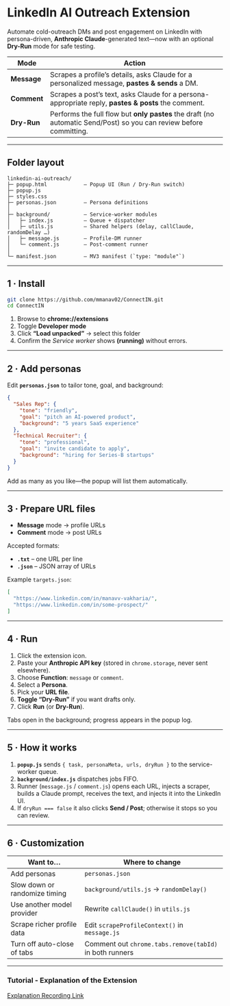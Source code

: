 # LinkedIn AI Outreach Extension  
Automate cold-outreach DMs and post engagement on LinkedIn with persona-driven, **Anthropic Claude**-generated text—now with an optional **Dry-Run** mode for safe testing.

| Mode       | Action                                                                                                                                  |
|------------|-----------------------------------------------------------------------------------------------------------------------------------------|
| **Message**| Scrapes a profile’s details, asks Claude for a personalized message, **pastes & sends** a DM.                                           |
| **Comment**| Scrapes a post’s text, asks Claude for a persona-appropriate reply, **pastes & posts** the comment.                                     |
| **Dry-Run**| Performs the full flow but **only pastes** the draft (no automatic Send/Post) so you can review before committing.                      |

---

## Folder layout

```
linkedin-ai-outreach/
├─ popup.html            – Popup UI (Run / Dry-Run switch)
├─ popup.js
├─ styles.css
├─ personas.json         – Persona definitions
│
├─ background/           – Service-worker modules
│   ├─ index.js          – Queue + dispatcher
│   ├─ utils.js          – Shared helpers (delay, callClaude, randomDelay …)
│   ├─ message.js        – Profile-DM runner
│   └─ comment.js        – Post-comment runner
│
└─ manifest.json         – MV3 manifest (`type: "module"`)
```

---

## 1 · Install

```bash
git clone https://github.com/mmanav02/ConnectIN.git
cd ConnectIN
```

1. Browse to **chrome://extensions**  
2. Toggle **Developer mode**  
3. Click **“Load unpacked”** → select this folder  
4. Confirm the *Service worker* shows **(running)** without errors.

---

## 2 · Add personas

Edit **`personas.json`** to tailor tone, goal, and background:

```json
{
  "Sales Rep": {
    "tone": "friendly",
    "goal": "pitch an AI-powered product",
    "background": "5 years SaaS experience"
  },
  "Technical Recruiter": {
    "tone": "professional",
    "goal": "invite candidate to apply",
    "background": "hiring for Series-B startups"
  }
}
```

Add as many as you like—the popup will list them automatically.

---

## 3 · Prepare URL files

* **Message** mode → profile URLs  
* **Comment** mode → post URLs  

Accepted formats:

* **`.txt`** – one URL per line  
* **`.json`** – JSON array of URLs

Example `targets.json`:

```json
[
  "https://www.linkedin.com/in/manavv-vakharia/",
  "https://www.linkedin.com/in/some-prospect/"
]
```

---

## 4 · Run

1. Click the extension icon.  
2. Paste your **Anthropic API key** (stored in `chrome.storage`, never sent elsewhere).  
3. Choose **Function**: `message` or `comment`.  
4. Select a **Persona**.  
5. Pick your **URL file**.  
6. **Toggle “Dry-Run”** if you want drafts only.  
7. Click **Run** (or **Dry-Run**).

Tabs open in the background; progress appears in the popup log.

---

## 5 · How it works

1. **`popup.js`** sends `{ task, personaMeta, urls, dryRun }` to the service-worker queue.  
2. **`background/index.js`** dispatches jobs FIFO.  
3. Runner (`message.js` / `comment.js`) opens each URL, injects a scraper, builds a Claude prompt, receives the text, and injects it into the LinkedIn UI.  
4. If `dryRun === false` it also clicks **Send / Post**; otherwise it stops so you can review.

---

## 6 · Customization

| Want to… | Where to change |
|----------|-----------------|
| Add personas | `personas.json` |
| Slow down or randomize timing | `background/utils.js` → `randomDelay()` |
| Use another model provider | Rewrite `callClaude()` in `utils.js` |
| Scrape richer profile data | Edit `scrapeProfileContext()` in `message.js` |
| Turn off auto-close of tabs | Comment out `chrome.tabs.remove(tabId)` in both runners |

---

### Tutorial - Explanation of the Extension
[Explanation Recording Link](https://drive.google.com/file/d/1oXRqofhY6ljW2u-D3lb-B-dZOwlNSjVC/view?usp=drive_link)
